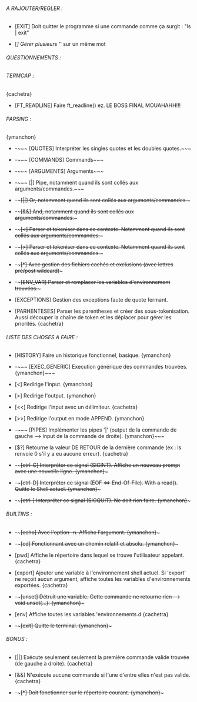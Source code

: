###### A RAJOUTER/REGLER : ######

- [EXIT] Doit quitter le programme si une commande comme ça surgit : "ls | exit"

- [*] Gérer plusieurs '*' sur un même mot

###### QUESTIONNEMENTS : ######

###### TERMCAP : ######
{cachetra}

- [FT_READLINE] Faire ft_readline() ez. LE BOSS FINAL MOUAHAHH!!!

###### PARSING : ######
{ymanchon}

- -~~~ [QUOTES] Interpréter les singles quotes et les doubles quotes.~~~

- -~~~ [COMMANDS] Commands~~~

- -~~~ [ARGUMENTS] Arguments~~~

- -~~~ [|] Pipe, notamment quand ils sont collés aux arguments/commandes.~~~

- -~~~[||] Or, notamment quand ils sont collés aux arguments/commandes.~~~

- -~~~[&&] And, notamment quand ils sont collés aux arguments/commandes.~~~

- -~~~[<] Parser et tokeniser dans ce contexte. Notamment quand ils sont collés aux arguments/commandes.~~~
- -~~~[>] Parser et tokeniser dans ce contexte. Notamment quand ils sont collés aux arguments/commandes.~~~

- -~~~[*] Avec gestion des fichiers cachés et exclusions (avec lettres pré/post wildcard)~~~

- -~~~[ENV_VAR] Parser et remplacer les variables d'environnement trouvées.~~~

- [EXCEPTIONS] Gestion des exceptions faute de quote fermant.

- [PARHENTESES] Parser les parentheses et créer des sous-tokenisation. Aussi découper
la chaîne de token et les déplacer pour gérer les priorités. {cachetra}

###### LISTE DES CHOSES A FAIRE : ######

- [HISTORY] Faire un historique fonctionnel, basique. {ymanchon}

- -~~~ [EXEC_GENERIC] Execution générique des commandes trouvées. {ymanchon}~~~

- [<] Redirige l'input. {ymanchon}

- [>] Redirige l'output. {ymanchon}

- [<<] Redirige l'input avec un délimiteur. {cachetra}

- [>>] Redirige l'output en mode APPEND. {ymanchon}

- -~~~ [PIPES] Implémenter les pipes '|' (output de la commande de gauche --> input de la commande de droite). {ymanchon}~~~

- [$?] Retourne la valeur DE RETOUR de la dernière commande (ex : ls renvoie 0 s'il y a eu aucune erreur). {cachetra}

- -~~~[ctrl-C] Interpréter ce signal (SIGINT). Affiche un nouveau prompt avec une nouvelle ligne. {ymanchon}~~~

- -~~~[ctrl-D] Interpréter ce signal (EOF <=> End-Of-File). With a read(). Quitte le Shell actuel. {ymanchon}~~~

- -~~~[ctrl-\] Interpréter ce signal (SIGQUIT). Ne doit rien faire. {ymanchon}~~~

###### BUILTINS : ######

- -~~~[echo] Avec l'option -n. Affiche l'argument. {ymanchon}~~~

- -~~~[cd] Fonctionnant avec un chemin relatif et absolu. {ymanchon}~~~

- [pwd] Affiche le répertoire dans lequel se trouve l'utilisateur appelant. {cachetra}

- [export] Ajouter une variable à l'environnement shell actuel. Si 'export' ne reçoit aucun argument, affiche toutes les variables d'environnements exportées. {cachetra}

- -~~~[unset] Détruit une variable. Cette commande ne retourne rien --> void unset(...). {ymanchon}~~~

- [env] Affiche toutes les variables 'environnements.d {cachetra}

- -~~~[exit] Quitte le terminal. {ymanchon}~~~

###### BONUS : ######

- [||] Exécute seulement seulement la première commande valide trouvée (de gauche à droite). {cachetra}

- [&&] N'exécute aucune commande si l'une d'entre elles n'est pas valide. {cachetra}

- -~~~[*] Doit fonctionner sur le répertoire courant. {ymanchon}~~~
